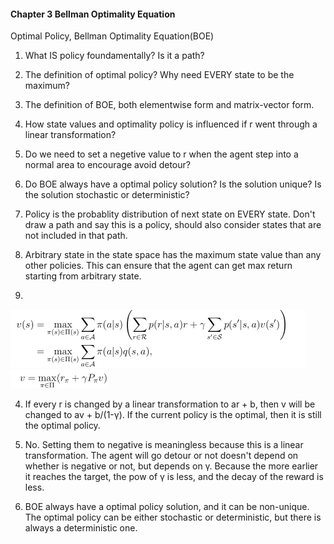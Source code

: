 #### Chapter 3 Bellman Optimality Equation

Optimal Policy, Bellman Optimality Equation(BOE)



1. What IS policy foundamentally? Is it a path?
2. The definition of optimal policy? Why need EVERY state to be the maximum?
3. The definition of BOE, both elementwise form and matrix-vector form.
4. How state values and optimality policy is influenced if r went through a linear transformation?
5. Do we need to set a negetive value to r when the agent step into a normal area to encourage avoid detour?
6. Do BOE always have a optimal policy solution? Is the solution unique? Is the solution stochastic or deterministic?



1. Policy is the probablity distribution of next state on EVERY state. Don't draw a path and say this is a policy, should also consider states that are not included in that path.

2. Arbitrary state in the state space has the maximum state value than any other policies. This can ensure that the agent can get max return starting from arbitrary state.

3.  

   <img src="assets/image-20240923094155860.png" alt="image-20240923094155860" style="zoom:50%;" />

   <img src="assets/image-20240923094241398.png" alt="image-20240923094241398" style="zoom:50%;" />

4. If every r is changed by a linear transformation to ar + b, then v will be changed to av + b/(1-γ). If the current policy is the optimal, then it is still the optimal policy.

5. No. Setting them to negative is meaningless because this is a linear transformation. The agent will go detour or not doesn't depend on whether is negative or not, but depends on γ. Because the more earlier it reaches the target, the pow of γ is less, and the decay of the reward is less.

6. BOE always have a optimal policy solution, and it can be non-unique. The optimal policy can be either stochastic or deterministic, but there is always a deterministic one.